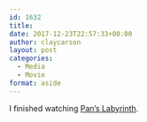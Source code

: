 ```yaml
---
id: 1632
title: 
date: 2017-12-23T22:57:33+00:00
author: claycarson
layout: post
categories: 
  - Media
  - Movie
format: aside
---
```

I finished watching [Pan&#8217;s Labyrinth](http://m.imdb.com/title/tt0457430/).